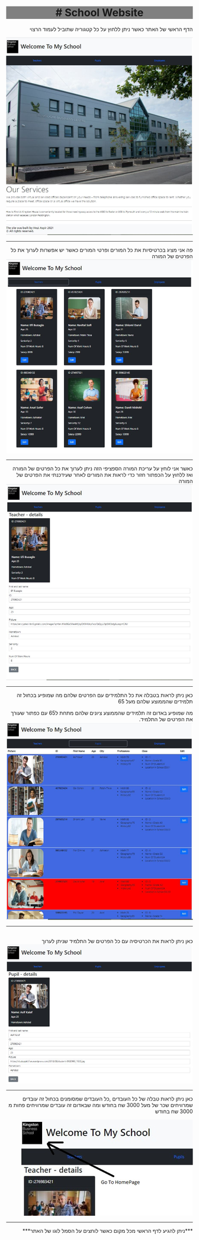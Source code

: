 
<div style='container'>
<h1 style="background-color:grey;text-align: center"># School Website</h1>
<div dir="rtl">
 הדף הראשי של האתר כאשר ניתן ללחוץ על כל קטגוריה שתוביל לעמוד הרצוי </p>
<img src="IMGS/main.jpg"/><hr>
פה אני מציג בכרטיסיות את כל המורים ופרטי המורים כאשר יש אפשרות לערוך את כל הפרטים של המורה
<img src="IMGS/teacher-tab.jpg"/><hr>
כאשר אני לוחץ על עריכת המורה הספציפי הזה ניתן לערוך את כל הפרטים של המורה ואז ללחוץ על הכפתור חזור כדי לראות את המורים לאחר שעידכנתי את הפרטים של המורה
<img src="IMGS/editeacher-tab.jpg"/><hr>
<p>כאן ניתן לראות בטבלה את כל התלמידים עם הפרטים שלהם מה שמופיע בכחול זה תלמידים שהממוצע שלהם מעל  65 </p>
מה שמופיע באדום זה תלמידים שהממוצע ציונים שלהם מתחת ל65 עם כפתור שעורך את הפרטים של התלמיד.
<img src="IMGS/pupils-tab.jpg"/><hr><br>
כאן ניתן לראות את הכרטיסיה עם כל הפרטים של התלמיד שניתן לערוך
<img src="IMGS/editpupil-tab.jpg"/><hr>
כאן ניתן לראות טבלה של כל העובדים ,כל העובדים שמסומנים בכחול זה עובדים שמרוויחים שכר של מעל 3000 שח בחודש ומה שבאדום זה עובדים שמרוויחים פחות מ 3000 שח בחודש

<img src="IMGS/clickhome.jpg"/><hr>
<p>***ניתן להגיע לדף הראשי מכל מקום כאשר לוחצים על הסמל לוגו של האתר***</p>
</div>
</div>








